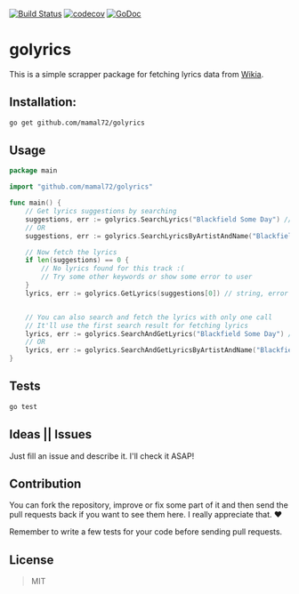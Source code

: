 [![Build Status](https://travis-ci.org/mamal72/golyrics.svg?branch=master)](https://travis-ci.org/mamal72/golyrics)
[![codecov](https://codecov.io/gh/mamal72/golyrics/branch/master/graph/badge.svg)](https://codecov.io/gh/mamal72/golyrics)
[![GoDoc](https://godoc.org/github.com/mamal72/golyrics?status.svg)](https://godoc.org/github.com/mamal72/golyrics)

# golyrics

This is a simple scrapper package for fetching lyrics data from [Wikia](http://lyrics.wikia.com).


## Installation:

```bash
go get github.com/mamal72/golyrics
```


## Usage

```go
package main

import "github.com/mamal72/golyrics"

func main() {
    // Get lyrics suggestions by searching
    suggestions, err := golyrics.SearchLyrics("Blackfield Some Day") // []string, error
    // OR
    suggestions, err := golyrics.SearchLyricsByArtistAndName("Blackfield", "Some Day") // []string, error

    // Now fetch the lyrics
    if len(suggestions) == 0 {
        // No lyrics found for this track :(
        // Try some other keywords or show some error to user
    }
    lyrics, err := golyrics.GetLyrics(suggestions[0]) // string, error


    // You can also search and fetch the lyrics with only one call
    // It'll use the first search result for fetching lyrics 
    lyrics, err := golyrics.SearchAndGetLyrics("Blackfield Some Day") // string, error
    // OR
    lyrics, err := golyrics.SearchAndGetLyricsByArtistAndName("Blackfield", "Some Day") // string, error
}
```


## Tests

```bash
go test
```


## Ideas || Issues
Just fill an issue and describe it. I'll check it ASAP!


## Contribution

You can fork the repository, improve or fix some part of it and then send the pull requests back if you want to see them here. I really appreciate that. :heart:

Remember to write a few tests for your code before sending pull requests.


## License
> MIT